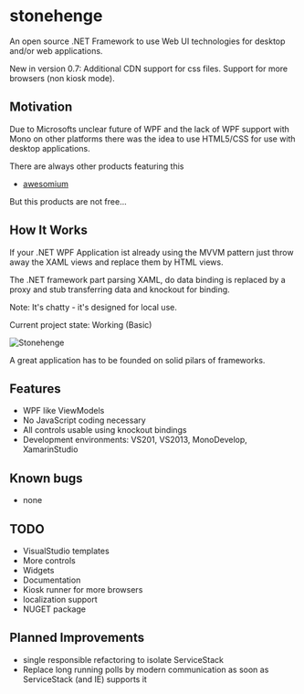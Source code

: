 stonehenge
==========
An open source .NET Framework to use Web UI technologies for desktop and/or web applications.

New in version 0.7: Additional CDN support for css files.
                    Support for more browsers (non kiosk mode).

Motivation
----------
Due to Microsofts unclear future of WPF and the lack of WPF support
with Mono on other platforms there was the idea to use HTML5/CSS for
use with desktop applications.

There are always other products featuring this
* [awesomium](http://awesomium.com/)

But this products are not free...

How It Works
------------
If your .NET WPF Application ist already using the MVVM pattern
just throw away the XAML views and replace them by HTML views.

The .NET framework part parsing XAML, do data binding is
replaced by a proxy and stub transferring data and knockout for binding.

Note: It's chatty - it's designed for local use.

Current project state: Working (Basic)

![Stonehenge](http://ict-baden.de/images/stonehenge.png)

A great application has to be founded on solid pilars of frameworks.

Features
--------
* WPF like ViewModels
* No JavaScript coding necessary
* All controls usable using knockout bindings
* Development environments: VS201, VS2013, MonoDevelop, XamarinStudio

Known bugs
----------
* none

TODO
----
* VisualStudio templates
* More controls
* Widgets
* Documentation
* Kiosk runner for more browsers
* localization support
* NUGET package

Planned Improvements
--------------------
* single responsible refactoring to isolate ServiceStack
* Replace long running polls by modern communication
	as soon as ServiceStack (and IE) supports it

